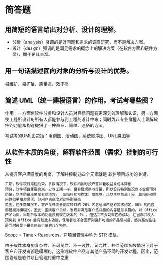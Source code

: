 # 简答题
## 用简短的语言给出对分析、设计的理解。
- 分析（analysis）强调的是对问题和需求的调查研究，而不是解决方案。
- 设计（design）强调的是满足需求的概念上的解决方案（在软件方面和硬件方面），而不是其实现。

## 用一句话描述面向对象的分析与设计的优势。
易维护、易扩展、质量高、效率高

## 简述 UML（统一建模语言）的作用。考试考哪些图？
作用：一方面使软件分析和设计人员对目标问题有更深刻的理解和认识，另一方面使工程所设计的所有人都能参与到工程的设计中来；同时为非专业编程人士理解软件的功能和构造提供了一种直白、简单、通俗的方法。

考试考的UML图包括：用例图、活动图、系统顺序图、UML类图等

## 从软件本质的角度，解释软件范围（需求）控制的可行性
从提升客户满意度的角度，了解并控制这四个元素就是 软件项目成功的关键。

    工期，软件项目刚性约束。多数情况下，软件的按时投产意味着收益或成本降低
    预算，软件项目重要约束。它与工期一样，最容易观察与度量，所以没有特别情况也不宜超预算
    质量，软件质量通常是有底线的。一些指标如可靠性、性能等，比较难以商量；另一些指标如易用性似乎相对灵活，但用户满意度对此特别敏感
    范围，在多数情况下，客户与开发者能就项目的 20% 内容给出严格的需求约定，80% 的内容都是相对模糊的。因此，围绕客户目标，发现并满足客户感兴趣的内容是最关键的。以 Office 产品为例，早期的版本的功能没有现在版本的 1% ，但这并不会妨碍它的成功。在当年并没人预见到 Office 会有如此多功能，使用者也不会因罗列诸多功能的产品感兴趣，感兴趣的往往是当时背景下最能创造价值的几个特性。

Scope = Time × Resources，在项目管理中称为 STR 模型。

由于软件本身的复杂性、不可见性、不一致性、可变性，软件范围多数情况下对于客户和开发者都是模糊的，这形成软件产品与其他产品不同的开发过程。因此，范围管理是软件项目管理的重中之重
